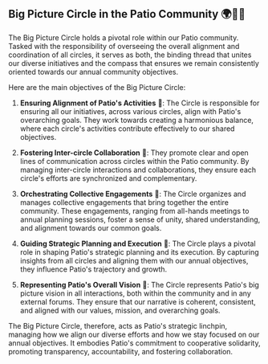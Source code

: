 ## Big Picture Circle in the Patio Community 🌍🔭🔄

The Big Picture Circle holds a pivotal role within our Patio community. Tasked with the responsibility of overseeing the overall alignment and coordination of all circles, it serves as both, the binding thread that unites our diverse initiatives and the compass that ensures we remain consistently oriented towards our annual community objectives.

Here are the main objectives of the Big Picture Circle:

1.  **Ensuring Alignment of Patio's Activities**  🔄: The Circle is responsible for ensuring all our initiatives, across various circles, align with Patio's overarching goals. They work towards creating a harmonious balance, where each circle's activities contribute effectively to our shared objectives.
    
2.  **Fostering Inter-circle Collaboration**  🤝: They promote clear and open lines of communication across circles within the Patio community. By managing inter-circle interactions and collaborations, they ensure each circle's efforts are synchronized and complementary.
    
3.  **Orchestrating Collective Engagements**  📣: The Circle organizes and manages collective engagements that bring together the entire community. These engagements, ranging from all-hands meetings to annual planning sessions, foster a sense of unity, shared understanding, and alignment towards our common goals.
    
4.  **Guiding Strategic Planning and Execution**  🚀: The Circle plays a pivotal role in shaping Patio's strategic planning and its execution. By capturing insights from all circles and aligning them with our annual objectives, they influence Patio's trajectory and growth.
    
5.  **Representing Patio's Overall Vision**  🔭: The Circle represents Patio's big picture vision in all interactions, both within the community and in any external forums. They ensure that our narrative is coherent, consistent, and aligned with our values, mission, and overarching goals.
    

The Big Picture Circle, therefore, acts as Patio's strategic linchpin, managing how we align our diverse efforts and how we stay focused on our annual objectives. It embodies Patio's commitment to cooperative solidarity, promoting transparency, accountability, and fostering collaboration.
